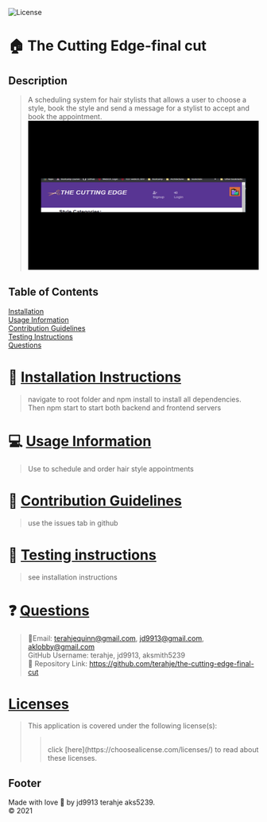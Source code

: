 ![License](https://img.shields.io/badge/License--blue.svg)

# :house: The Cutting Edge-final cut <br>

## Description

> A scheduling system for hair stylists that allows a user to choose a style, book the style and send a message for a stylist to accept and book the appointment. <br>
> <img src="cuttingEdgeFinalCut.gif" height="300px" width="500px" />

## Table of Contents

[Installation](#install)<br>
[Usage Information](#usage)<br>
[Contribution Guidelines](#contribute)<br>
[Testing Instructions](#test)<br>
[Questions](#quest)<br>

# :memo: [Installation Instructions](install)

> navigate to root folder and npm install to install all dependencies. Then npm start to start both backend and frontend servers

# :computer: [Usage Information](usage)

> Use to schedule and order hair style appointments

# :incoming_envelope: [Contribution Guidelines](contribute)

> use the issues tab in github

# :notebook: [Testing instructions](test)

> see installation instructions

# :question: [Questions](quest)

> :email:Email: terahjequinn@gmail.com, jd9913@gmail.com, aklobby@gmail.com<br>
> GitHub Username: terahje, jd9913, aksmith5239<br>
> :link: Repository Link: https://github.com/terahje/the-cutting-edge-final-cut<br>

# [Licenses](#license)

> This application is covered under the following license(s): <br>
>
> > <br>
> > click [here](https://choosealicense.com/licenses/) to read about these licenses.

## Footer

Made with love :gift_heart: by jd9913 terahje aks5239.<br>:copyright: 2021
